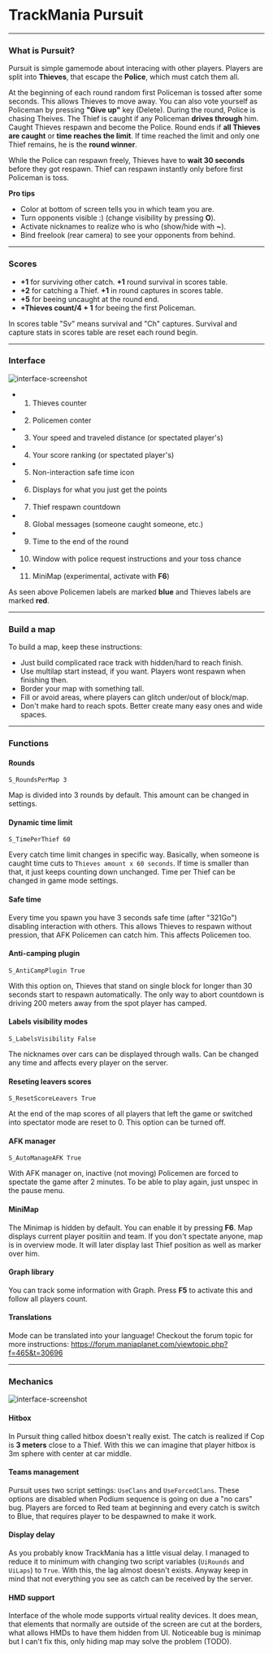 # TrackMania Pursuit

---

### What is Pursuit?
Pursuit is simple gamemode about interacing with other players. Players are split into **Thieves**, that escape the **Police**, which must catch them all.

At the beginning of each round random first Policeman is tossed after some seconds. This allows Thieves to move away. You can also vote yourself as Policeman by pressing **"Give up"** key (Delete). During the round, Police is chasing Theives. The Thief is caught if any Policeman **drives through** him. Caught Thieves respawn and become the Police. Round ends if **all Thieves are caught** or **time reaches the limit**. If time reached the limit and only one Thief remains, he is the **round winner**.

While the Police can respawn freely, Thieves have to **wait 30 seconds** before they got respawn. Thief can respawn instantly only before first Policeman is toss.

**Pro tips**
* Color at bottom of screen tells you in which team you are.
* Turn opponents visible :) (change visibility by pressing **O**).
* Activate nicknames to realize who is who (show/hide with **~**).
* Bind freelook (rear camera) to see your opponents from behind.

---

### Scores

* **+1** for surviving other catch. **+1** round survival in scores table.
* **+2** for catching a Thief. **+1** in round captures in scores table.
* **+5** for beeing uncaught at the round end.
* **+Thieves count/4 + 1** for beeing the first Policeman.

In scores table "Sv" means survival and "Ch" captures. Survival and capture stats in scores table are reset each round begin.

---

### Interface
![interface-screenshot](http://dominolink.aq.pl/common/instruction.jpg)
* 1. Thieves counter
* 2. Policemen conter
* 3. Your speed and traveled distance (or spectated player's)
* 4. Your score ranking (or spectated player's)
* 5. Non-interaction safe time icon
* 6. Displays for what you just get the points
* 7. Thief respawn countdown
* 8. Global messages (someone caught someone, etc.)
* 9. Time to the end of the round
* 10. Window with police request instructions and your toss chance
* 11. MiniMap (experimental, activate with **F6**)

As seen above Policemen labels are marked **blue** and Thieves labels are marked **red**.

---

### Build a map

To build a map, keep these instructions:
* Just build complicated race track with hidden/hard to reach finish.
* Use multilap start instead, if you want. Players wont respawn when finishing then.
* Border your map with something tall.
* Fill or avoid areas, where players can glitch under/out of block/map.
* Don't make hard to reach spots. Better create many easy ones and wide spaces.

---

### Functions

#### Rounds
`S_RoundsPerMap 3`

Map is divided into 3 rounds by default. This amount can be changed in settings.

#### Dynamic time limit
`S_TimePerThief 60`

Every catch time limit changes in specific way. Basically, when someone is caught time cuts to `Thieves amount x 60 seconds`. If time is smaller than that, it just keeps counting down unchanged. Time per Thief can be changed in game mode settings.

#### Safe time
Every time you spawn you have 3 seconds safe time (after "321Go") disabling interaction with others. This allows Thieves to respawn without pression, that AFK Policemen can catch him. This affects Policemen too.

#### Anti-camping plugin
`S_AntiCampPlugin True`

With this option on, Thieves that stand on single block for longer than 30 seconds start to respawn automatically. The only way to abort countdown is driving 200 meters away from the spot player has camped.

#### Labels visibility modes
`S_LabelsVisibility False`

The nicknames over cars can be displayed through walls. Can be changed any time and affects every player on the server.

#### Reseting leavers scores
`S_ResetScoreLeavers True`

At the end of the map scores of all players that left the game or switched into spectator mode are reset to 0. This option can be turned off.

#### AFK manager
`S_AutoManageAFK True`

With AFK manager on, inactive (not moving) Policemen are forced to spectate the game after 2 minutes. To be able to play again, just unspec in the pause menu.

#### MiniMap
The Minimap is hidden by default. You can enable it by pressing **F6**. Map displays current player positiin and team. If you don't spectate anyone, map is in overview mode. It will later display last Thief position as well as marker over him.

#### Graph library
You can track some information with Graph. Press **F5** to activate this and follow all players count.

#### Translations
Mode can be translated into your language! Checkout the forum topic for more instructions:
https://forum.maniaplanet.com/viewtopic.php?f=465&t=30696

---

### Mechanics
![interface-screenshot](http://dominolink.aq.pl/common/pursuit-playerhitbox.jpg)
#### Hitbox
In Pursuit thing called hitbox doesn't really exist. The catch is realized if Cop is **3 meters** close to a Thief. With this we can imagine that player hitbox is 3m sphere with center at car middle.

#### Teams management
Pursuit uses two script settings: `UseClans` and `UseForcedClans`. These options are disabled when Podium sequence is going on due a "no cars" bug. Players are forced to Red team at beginning and every catch is switch to Blue, that requires player to be despawned to make it work.

#### Display delay
As you probably know TrackMania has a little visual delay. I managed to reduce it to minimum with changing two script variables (`UiRounds` and `UiLaps`) to `True`. With this, the lag almost doesn't exists. Anyway keep in mind that not everything you see as catch can be received by the server.

#### HMD support
Interface of the whole mode supports virtual reality devices. It does mean, that elements that normally are outside of the screen are cut at the borders, what allows HMDs to have them hidden from UI. Noticeable bug is minimap but I can't fix this, only hiding map may solve the problem (TODO).
